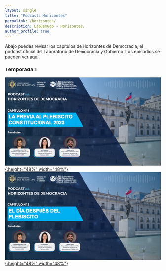 ```yaml
---
layout: single
title: "Podcast: Horizontes"
permalink: /horizontes/
description: LabDemGob - Horizontes.
author_profile: true
---
```



Abajo puedes revisar los capítulos de Horizontes de Democracia, el podcast oficial del Laboratorio de Democracia y Gobierno. Los episodios se pueden ver [aquí](https://www.youtube.com/playlist?list=PLZW9RpnDbfbR0F-KvwxdKXRcyHT7KN3kI).



### Temporada 1

[![1](/horizontes/s01e01.png){:height="48%" width="48%"}](/horizontes/s01e01.png) [![2](/horizontes/s01e02.png){:height="48%" width="48%"}](/horizontes/s01e02.png) 